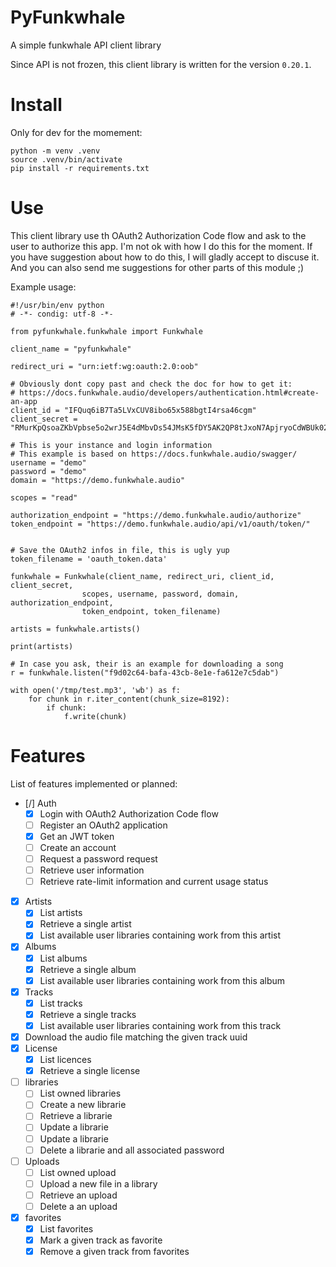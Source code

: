 # PyFunkwhale

A simple funkwhale API client library

Since API is not frozen, this client library is written for the version
`0.20.1`.

# Install

Only for dev for the momement:

```
python -m venv .venv
source .venv/bin/activate
pip install -r requirements.txt
```

# Use

This client library use th OAuth2 Authorization Code flow and ask to the user
to authorize this app. I'm not ok with how I do this for the moment. If you
have suggestion about how to do this, I will gladly accept to discuse it.
And you can also send me suggestions for other parts of this module ;)

Example usage:

```
#!/usr/bin/env python
# -*- condig: utf-8 -*-

from pyfunkwhale.funkwhale import Funkwhale

client_name = "pyfunkwhale"

redirect_uri = "urn:ietf:wg:oauth:2.0:oob"

# Obviously dont copy past and check the doc for how to get it:
# https://docs.funkwhale.audio/developers/authentication.html#create-an-app
client_id = "IFQuq6iB7Ta5LVxCUV8ibo65x588bgtI4rsa46cgm"
client_secret = "RMurKpQsoaZKbVpbse5o2wrJ5E4dMbvDs54JMsK5fDY5AK2QP8tJxoN7ApjryoCdWBUk02dExNTxzgUOZHFmSRcYdbJXbkLghXn6mvQMs9J8uIMpFIrehBp"

# This is your instance and login information
# This example is based on https://docs.funkwhale.audio/swagger/
username = "demo"
password = "demo"
domain = "https://demo.funkwhale.audio"

scopes = "read"

authorization_endpoint = "https://demo.funkwhale.audio/authorize"
token_endpoint = "https://demo.funkwhale.audio/api/v1/oauth/token/"


# Save the OAuth2 infos in file, this is ugly yup
token_filename = 'oauth_token.data'

funkwhale = Funkwhale(client_name, redirect_uri, client_id, client_secret,
                scopes, username, password, domain, authorization_endpoint,
                token_endpoint, token_filename)

artists = funkwhale.artists()

print(artists)

# In case you ask, their is an example for downloading a song
r = funkwhale.listen("f9d02c64-bafa-43cb-8e1e-fa612e7c5dab")

with open('/tmp/test.mp3', 'wb') as f:
    for chunk in r.iter_content(chunk_size=8192):
        if chunk:
            f.write(chunk)
```

# Features

List of features implemented or planned:

- [/] Auth
  - [x] Login with OAuth2 Authorization Code flow
  - [ ] Register an OAuth2 application
  - [x] Get an JWT token
  - [ ] Create an account
  - [ ] Request a password request
  - [ ] Retrieve user information
  - [ ] Retrieve rate-limit information and current usage status
- [x] Artists
  - [x] List artists
  - [x] Retrieve a single artist
  - [x] List available user libraries containing work from this artist
- [x] Albums
  - [x] List albums
  - [x] Retrieve a single album
  - [x] List available user libraries containing work from this album
- [x] Tracks
  - [x] List tracks
  - [x] Retrieve a single tracks
  - [x] List available user libraries containing work from this track
- [x] Download the audio file matching the given track uuid
- [x] License
  - [x] List licences
  - [x] Retrieve a single license
- [ ] libraries
  - [ ] List owned libraries
  - [ ] Create a new librarie
  - [ ] Retrieve a librarie
  - [ ] Update a librarie
  - [ ] Update a librarie
  - [ ] Delete a librarie and all associated password
- [ ] Uploads
  - [ ] List owned upload
  - [ ] Upload a new file in a library
  - [ ] Retrieve an upload
  - [ ] Delete a an upload
- [x] favorites
  - [x] List favorites
  - [x] Mark a given track as favorite
  - [x] Remove a given track from favorites
